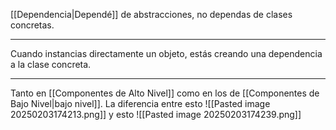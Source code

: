 [[Dependencia|Dependé]] de abstracciones, no dependas de clases concretas.
***
Cuando instancias directamente un objeto, estás creando una dependencia a la clase concreta.
***
Tanto en [[Componentes de Alto Nivel]] como en los de [[Componentes de Bajo Nivel|bajo nivel]].
La diferencia entre esto
![[Pasted image 20250203174213.png]]
y esto
![[Pasted image 20250203174239.png]]